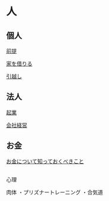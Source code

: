 # 人

## 個人

[前提](前提＠個人)

[家を借りる](家を借りる)

[引越し](引越し)


## 法人

[起業](起業)

[会社経営](会社経営)


## お金

[お金について知っておくべきこと](お金について知っておくべきこと)


##

心理

肉体
・プリズナートレーニング
・合気道

